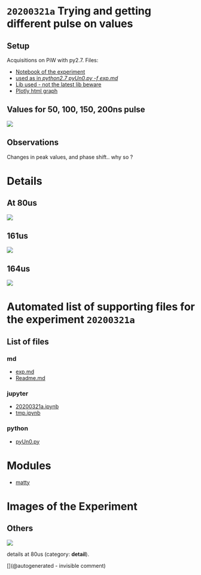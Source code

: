 # `20200321a` Trying and getting different pulse on values

## Setup

Acquisitions on PiW with py2.7. Files:

* [Notebook of the experiment](/matty/20200321a/20200321a.ipynb)
* [used as in _python2.7 pyUn0.py -f exp.md_](/matty/20200321a/exp.md)
* [Lib used - not the latest lib beware](/matty/20200321a/pyUn0.py)
* [Plotly html graph](/matty/20200321a/comparing_pulse_widths.html)

## Values for 50, 100, 150, 200ns pulse

![](/matty/20200321a/overview.png)

## Observations

Changes in peak values, and phase shift.. why so ?

# Details

## At 80us

![](/matty/20200321a/detail_80us.png)

## 161us

![](/matty/20200321a/detail_161.5.png)

## 164us

![](/matty/20200321a/detail_164.4.png)




# Automated list of supporting files for the __experiment `20200321a`__

## List of files

### md

* [exp.md](/matty/20200321a/exp.md)
* [Readme.md](/matty/20200321a/Readme.md)


### jupyter

* [20200321a.ipynb](/matty/20200321a/20200321a.ipynb)
* [tmp.ipynb](/tmp.ipynb)


### python

* [pyUn0.py](/matty/20200321a/pyUn0.py)





# Modules

* [matty](/matty/)




# Images of the Experiment

## Others

![](/matty/20200321a/detail_80us.png)

details at 80us (category: __detail__).










[](@autogenerated - invisible comment)